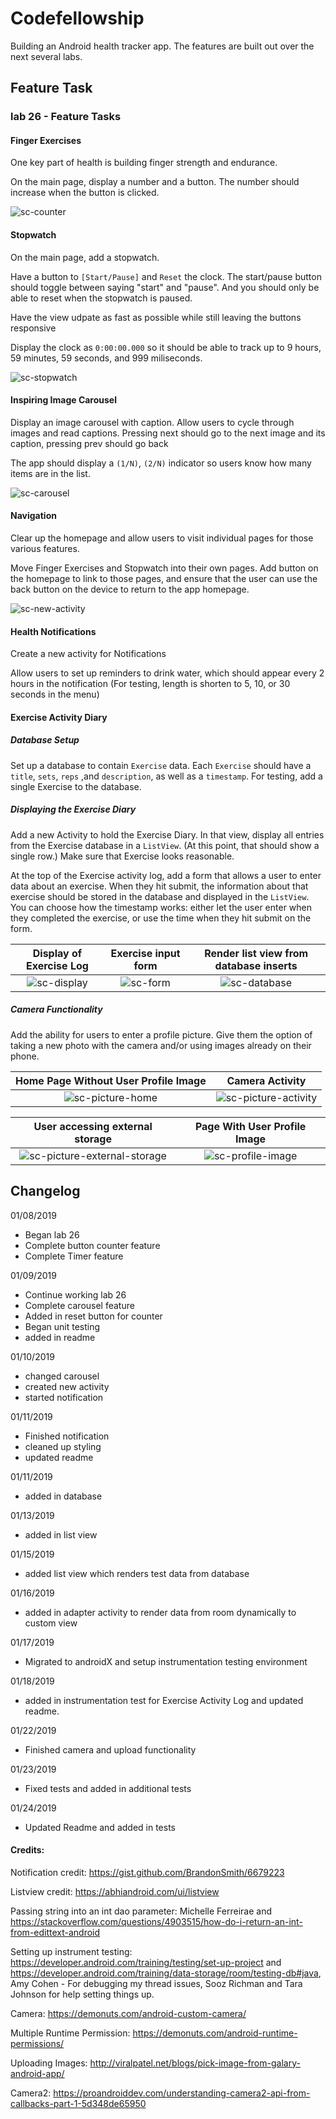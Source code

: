 # Codefellowship
Building an Android health tracker app. The features are built out over the next several labs.
## Feature Task

### lab 26 - Feature Tasks

#### Finger Exercises
One key part of health is building finger strength and endurance.

On the main page, display a number and a button. The number should increase when the button is clicked.

![sc-counter](screenshots/screenshot2.png)

#### Stopwatch

On the main page, add a stopwatch.

Have a button to `[Start/Pause]` and `Reset` the clock. The start/pause button should toggle between saying "start" and "pause". And you should only be able to reset when the stopwatch is paused.

Have the view udpate as fast as possible while still leaving the buttons responsive

Display the clock as `0:00:00.000` so it should be able to track up to 9 hours, 59 minutes, 59 seconds, and 999 miliseconds.

![sc-stopwatch](screenshots/screenshot1.png)


#### Inspiring Image Carousel

Display an image carousel with caption. Allow users to cycle through images and read captions. Pressing next should go to the next image and its caption, pressing prev should go back

The app should display a `(1/N)`, `(2/N)` indicator so users know how many items are in the list.

![sc-carousel](screenshots/screenshot3.png)

#### Navigation

Clear up the homepage and allow users to visit individual pages for those various features.

Move Finger Exercises and Stopwatch into their own pages. Add button on the homepage to link to those pages, and ensure that the user can use the back button on the device to return to the app homepage. 

![sc-new-activity](screenshots/screenshot-new-activity.png)

#### Health Notifications

Create a new activity for Notifications

Allow users to set up reminders to drink water, which should appear every 2 hours in the notification (For testing, length is shorten to 5, 10, or 30 seconds in the menu) 

#### Exercise Activity Diary

##### Database Setup

Set up a database to contain `Exercise` data. Each `Exercise` should have a `title`, `sets`, `reps` ,and `description`, as well as a `timestamp`. For testing, add a single Exercise to the database.

##### Displaying the Exercise Diary

Add a new Activity to hold the Exercise Diary. In that view, display all entries from the Exercise database in a `ListView`. (At this point, that should show a single row.) Make sure that Exercise looks reasonable.

At the top of the Exercise activity log, add a form that allows a user to enter data about an exercise. When they hit submit, the information about that exercise should be stored in the database and displayed in the `ListView`. You can choose how the timestamp works: either let the user enter when they completed the exercise, or use the time when they hit submit on the form.

Display of Exercise Log           |  Exercise input form |  Render list view from database inserts
:-------------------------:|:-------------------------: | :--------------------------------:
![sc-display](screenshots/exercise-activity-log-display.png)  |  ![sc-form](screenshots/exercise-activity-log-form.png) | ![sc-database](screenshots/exercise-activity-log-database.png)



##### Camera Functionality

Add the ability for users to enter a profile picture. Give them the option of taking a new photo with the camera and/or using images already on their phone. 

Home Page Without User Profile Image           |  Camera Activity
:-------------------------:|:-------------------------:
![sc-picture-home](screenshots/picture-home.png)  |  ![sc-picture-activity](screenshots/picture-activity.png)

User accessing external storage         |  Page With User Profile Image
:-------------------------:|:-------------------------:
![sc-picture-external-storage](screenshots/picture-external-storage.png)  |  ![sc-profile-image](screenshots/picture-profile-image.png)


## Changelog

01/08/2019

* Began lab 26
* Complete button counter feature
* Complete Timer feature
    
01/09/2019

* Continue working lab 26
* Complete carousel feature
* Added in reset button for counter
* Began unit testing
* added in readme

01/10/2019
* changed carousel 
* created new activity
* started notification


01/11/2019
* Finished notification
* cleaned up styling
* updated readme

01/11/2019
* added in database

01/13/2019
* added in list view


01/15/2019
* added list view which renders test data from database 

01/16/2019
* added in adapter activity to render data from room dynamically to custom view

01/17/2019
* Migrated to androidX and setup instrumentation testing environment

01/18/2019
* added in instrumentation test for Exercise Activity Log and updated readme.


01/22/2019
* Finished camera and upload functionality

01/23/2019
* Fixed tests and added in additional tests

01/24/2019
* Updated Readme and added in tests

#### Credits:
Notification credit: https://gist.github.com/BrandonSmith/6679223

Listview credit: https://abhiandroid.com/ui/listview

Passing string into an int dao parameter: Michelle Ferreirae and https://stackoverflow.com/questions/4903515/how-do-i-return-an-int-from-edittext-android

Setting up instrument testing: https://developer.android.com/training/testing/set-up-project and https://developer.android.com/training/data-storage/room/testing-db#java, Amy Cohen - For debugging my thread issues, Sooz Richman and Tara Johnson for help setting things up. 

Camera: https://demonuts.com/android-custom-camera/

Multiple Runtime Permission: https://demonuts.com/android-runtime-permissions/

Uploading Images: http://viralpatel.net/blogs/pick-image-from-galary-android-app/

Camera2: https://proandroiddev.com/understanding-camera2-api-from-callbacks-part-1-5d348de65950


